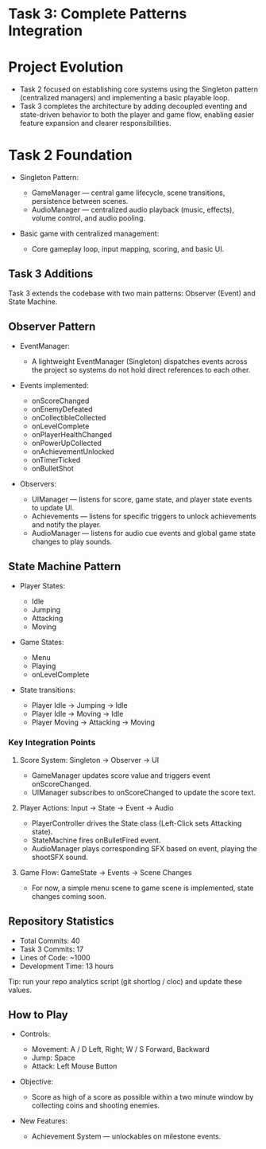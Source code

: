# Task 3: Complete Patterns Integration

# Project Evolution

- Task 2 focused on establishing core systems using the Singleton pattern (centralized managers) and implementing a basic playable loop.
- Task 3 completes the architecture by adding decoupled eventing and state-driven behavior to both the player and game flow, enabling easier feature expansion and clearer responsibilities.

# Task 2 Foundation

- Singleton Pattern:
  - GameManager — central game lifecycle, scene transitions, persistence between scenes.
  - AudioManager — centralized audio playback (music, effects), volume control, and audio pooling.

- Basic game with centralized management:
  - Core gameplay loop, input mapping, scoring, and basic UI.

## Task 3 Additions

Task 3 extends the codebase with two main patterns: Observer (Event) and State Machine.

## Observer Pattern

- EventManager:
  - A lightweight EventManager (Singleton) dispatches events across the project so systems do not hold direct references to each other.

- Events implemented:
  - onScoreChanged
  - onEnemyDefeated
  - onCollectibleCollected
  - onLevelComplete
  - onPlayerHealthChanged
  - onPowerUpCollected
  - onAchievementUnlocked
  - onTimerTicked
  - onBulletShot

- Observers:
  - UIManager — listens for score, game state, and player state events to update UI.
  - Achievements — listens for specific triggers to unlock achievements and notify the player.
  - AudioManager — listens for audio cue events and global game state changes to play sounds.

## State Machine Pattern

- Player States:
  - Idle 
  - Jumping 
  - Attacking
  - Moving

- Game States:
  - Menu
  - Playing 
  - onLevelComplete 

- State transitions:
  - Player Idle -> Jumping -> Idle
  - Player Idle -> Moving -> Idle
  - Player Moving -> Attacking -> Moving

### Key Integration Points

1. Score System: Singleton → Observer → UI
   - GameManager updates score value and triggers event onScoreChanged.
   - UIManager subscribes to onScoreChanged to update the score text.

2. Player Actions: Input → State → Event → Audio
   - PlayerController drives the State class (Left-Click sets Attacking state).
   - StateMachine fires onBulletFired event.
   - AudioManager plays corresponding SFX based on event, playing the shootSFX sound.

3. Game Flow: GameState → Events → Scene Changes
   - For now, a simple menu scene to game scene is implemented, state changes coming soon.

## Repository Statistics

- Total Commits: 40
- Task 3 Commits: 17
- Lines of Code: ~1000
- Development Time: 13 hours

Tip: run your repo analytics script (git shortlog / cloc) and update these values.

## How to Play

- Controls:
  - Movement: A / D Left, Right; W / S Forward, Backward
  - Jump: Space
  - Attack: Left Mouse Button

- Objective:
  - Score as high of a score as possible within a two minute window by collecting coins and shooting enemies.

- New Features:
  - Achievement System — unlockables on milestone events.

